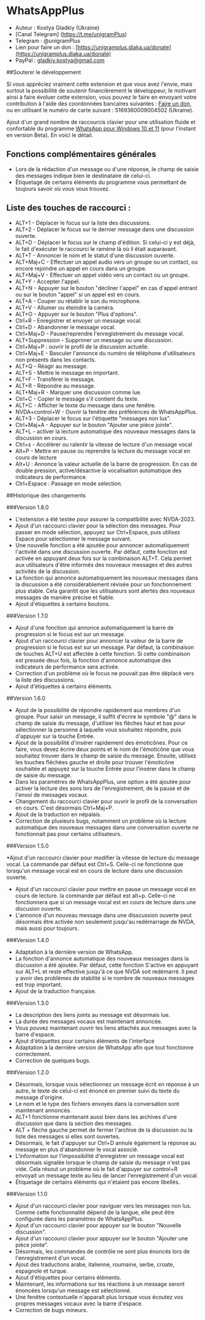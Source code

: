 # WhatsAppPlus

* Auteur : Kostya Gladkiy (Ukraine)
* [Canal Telegram] (https://t.me/unigramPlus)
* Telegram : @unigramPlus
* Lien pour faire un don : [https://unigramplus.diaka.ua/donate](https://unigramplus.diaka.ua/donate)
* PayPal : gladkiy.kostya@gmail.com

##Soutenir le développement

Si vous appréciez vraiment cette extension et que vous avez l'envie,  mais surtout la possibilité de soutenir financièrement le développeur, le motivant ainsi à faire évoluer cette extension, vous pouvez le faire en envoyant votre contribution à l'aide des coordonnées bancaires suivantes : [Faire un don,](https://unigramplus.diaka.ua/donate) ou en utilisant le numéro de carte suivant : 5169360009004502 (Ukraine).

Ajout d'un grand nombre de raccourcis clavier pour une utilisation fluide et confortable du programme [WhatsApp pour Windows 10 et 11](https://apps.microsoft.com/store/detail/whatsapp-beta/9NBDXK71NK08?hl=fr-fr&gl=fr) (pour l'instant en version Beta). En voici le détail.

## Fonctions complémentaires générales

* Lors de la rédaction d'un message ou d'une réponse, le champ de saisie des messages indique bien le destinataire de celui-ci.
* Étiquetage de certains éléments du programme vous permettant de toujours savoir où vous vous trouvez.

## Liste des touches de raccourci :

* ALT+1 - Déplacer le focus sur la liste des discussions.
* ALT+2 - Déplacer le focus sur le dernier message dans une discussion ouverte.
* ALT+D - Déplacer le focus sur le champ d'édition. Si celui-ci y est déjà, le fait d'exécuter le raccourci le ramène là où il était auparavant.
* ALT+T - Annoncer le nom et le statut d'une discussion ouverte.
* ALT+Maj+C - Effectuer un appel audio vers un groupe ou un contact, ou encore rejoindre un appel en cours dans un groupe.
* ALT+Maj+V - Effectuer un appel vidéo vers un contact ou un groupe.
* ALT+Y - Accepter l'appel.
* ALT+N - Appuyer sur le bouton "décliner l'appel" en cas d'appel entrant ou sur le bouton "appel" si un appel est en cours.
* ALT+A - Couper ou rétablir le son du microphone.
* ALT+V - Allumer ou éteindre la caméra.
* ALT+O - Appuyer sur le bouton "Plus d'options".
* Ctrl+R - Enregistrer et envoyer un message vocal.
* Ctrl+D - Abandonner le message vocal.
* Ctrl+Maj+D - Pause/reprendre l'enregistrement du message vocal.
* ALT+Suppression - Supprimer un message ou une discussion.
* Ctrl+Maj+P : ouvrir le profil de la discussion actuelle.
* Ctrl+Maj+E - Basculer l'annonce du numéro de téléphone d'utilisateurs non présents dans les contacts.
* ALT+Q - Réagir au message.
* ALT+S - Mettre le message en important.
* ALT+F - Transférer le message.
* ALT+R - Répondre au message.
* ALT+Maj+R - Marquer une discussion comme lue.
* Ctrl+C - Copier le message s'il contient du texte.
* ALT+C - Afficher le texte du message dans une fenêtre.
* NVDA+control+W - Ouvrir la fenêtre des préférences de WhatsAppPlus.
* ALT+3 - Déplacer le focus sur l'étiquette "messages non lus".
* Ctrl+Maj+A - Appuyer sur le bouton "Ajouter une pièce jointe".
* ALT+L - activer la lecture automatique des nouveaux messages dans la discussion en cours.
* Ctrl+s - Accélèrer ou ralentir la vitesse de lecture d'un message vocal
* Alt+P -  Mettre en pause ou reprendre la lecture du message vocal en cours de lecture
* Alt+U : Annonce la valeur actuelle de la barre de progression. En cas de double pression, active/désactive la vocalisation automatique des indicateurs de performance.
* Ctrl+Espace : Passage en mode sélection.

##Historique des changements

###Version 1.8.0

* L'extension a été testée pour assurer la compatibilité avec NVDA-2023.
* Ajout d'un raccourci clavier pour la sélection des messages. Pour passer en mode sélection, appuyez sur Ctrl+Espace, puis utilisez Espace pour sélectionner le message suivant.
* Une nouvelle fonction a été ajoutée pour annoncer automatiquement l'activité dans une discussion ouverte. Par défaut, cette fonction est activée en appuyant deux fois sur la combinaison ALT+T. Cela permet aux utilisateurs d'être informés des nouveaux messages et des autres activités de la discussion.
* La fonction qui annonce automatiquement les nouveaux messages dans la discussion a été considérablement révisée pour un fonctionnement plus stable. Cela garantit que les utilisateurs sont alertés des nouveaux messages de manière précise et fiable.
* Ajout d'étiquettes à certains boutons.

###Version 1.7.0

* Ajout d'une fonction qui annonce automatiquement la barre de progression si le focus est sur un message.
* Ajout d'un raccourci clavier pour annoncer la valeur de la barre de progression si le focus est sur un message. Par défaut, la combinaison de touches ALT+U est affectée à cette fonction. Si cette combinaison est pressée deux fois, la fonction d'annonce automatique des indicateurs de performance sera activée.
* Correction d'un problème où le focus ne pouvait pas être déplacé vers la liste des discussions.
* Ajout d'étiquettes à certains éléments.

##Version 1.6.0
* Ajout de la possibilité de répondre rapidement aux membres d'un groupe. Pour saisir un message, il suffit d'écrire le symbole "@" dans le champ de saisie du message, d'utiliser les flèches haut et bas pour sélectionner la personne à laquelle vous souhaitez répondre, puis d'appuyer sur la touche Entrée.
* Ajout de la possibilité d'insérer rapidement des émoticônes. Pour ce faire, vous devez écrire deux points et le nom de l'émoticône que vous souhaitez trouver dans le champ de saisie du message. Ensuite, utilisez les touches fléchées gauche et droite pour trouver l'émoticône souhaitée et appuyez sur la touche Entrée pour l'insérer dans le champ de saisie du message.
* Dans les paramètres de WhatsAppPlus, une option a été ajoutée pour activer la lecture des sons lors de l'enregistrement, de la pause et de l'envoi de messages vocaux.
* Changement du raccourci clavier pour ouvrir le profil de la conversation en cours. C'est désormais Ctrl+Maj+P.
* Ajout de la traduction en népalais.
* Correction de plusieurs bugs, notamment un problème où la lecture automatique des nouveaux messages dans une conversation ouverte ne fonctionnait pas pour certains utilisateurs.

###Version 1.5.0

*Ajout d'un raccourci clavier pour modifier la vitesse de lecture du message vocal. La commande par défaut est Ctrl+S. Celle-ci ne fonctionne que lorsqu'un message vocal est en cours de lecture dans une discussion ouverte.
* Ajout d'un raccourci clavier pour mettre en pause un message vocal en cours de lecture. la commande par défaut est alt+p. Celle-ci ne fonctionnera que si un message vocal est en cours de lecture dans une discusion ouverte.
* L'annonce d'un nouveau message dans une disscussion ouverte peut désormais être activée non seulement jusqu'au redémarrage de NVDA, mais aussi pour toujours.


###Version 1.4.0

* Adaptation  à la dernière version de WhatsApp.
* La fonction d'annonce automatique des nouveaux messages dans la discussion a été ajoutée. Par défaut, cette fonction S'active en appuyant sur ALT+L et reste effective jusqu'à ce que NVDA soit redémarré. Il peut y avoir des problèmes de stabilité si le nombre de nouveaux messages est trop important.
* Ajout de la traduction française.

###Version 1.3.0

* La description des liens joints au message est désormais lue.
* La durée des messages vocaux est maintenant annoncée.
* Vous pouvez maintenant ouvrir les liens attachés aux messages avec la barre d'espace.
* Ajout d'étiquettes pour certains éléments de l'interface
* Adaptation à la dernière version de WhatsApp afin que tout fonctionne correctement.
* Correction de quelques bugs.

###Version 1.2.0

* Désormais, lorsque vous sélectionnez un message écrit en réponse à un autre, le texte de celui-ci est énoncé en premier suivi du texte du message d'origine.
* Le nom et le type des fichiers envoyés dans la conversation sont maintenant annoncés.
* ALT+1 fonctionne maintenant aussi bien dans les archives d'une discussion que dans la section des messages.
* ALT + flèche gauche permet de fermer l'archive de la discussion ou la liste des messages si elles sont ouvertes.
* Désormais, le fait d'appuyer sur Ctrl+D annule également la réponse au message en plus d'abandonner le vocal associé.
* L'information sur l'impossibilité d'enregistrer un message vocal est désormais signalée lorsque le champ de saisie du message n'est pas vide. Cela résout un problème où le fait d'appuyer sur control+R envoyait un message texte au lieu de lancer l'enregistrement d'un vocal.
* Étiquetage de certains éléments qui n'étaient pas encore libellés.

###Version 1.1.0

* Ajout d'un raccourci clavier pour naviguer vers les messages non lus. Comme cette fonctionnalité dépend de la langue, elle peut être configurée dans les paramètres de WhatsAppPlus.
* Ajout d'un raccourci clavier pour appuyer sur le bouton "Nouvelle discussion".
* Ajout d'un raccourci clavier pour appuyer sur le bouton "Ajouter une pièce jointe".
* Désormais, les commandes de contrôle ne sont plus énoncés lors de l'enregistrement d'un vocal.
* Ajout des traductions arabe, italienne, roumaine, serbe, croate, espagnole et turque.
* Ajout d'étiquettes pour certains éléments.
* Maintenant, les informations sur les réactions à un message seront énoncées lorsqu'un message est sélectionné.
* Une fenêtre contextuelle n'apparaît plus lorsque vous écoutez vos propres messages vocaux avec la barre d'espace.
* Correction de bugs mineurs.
